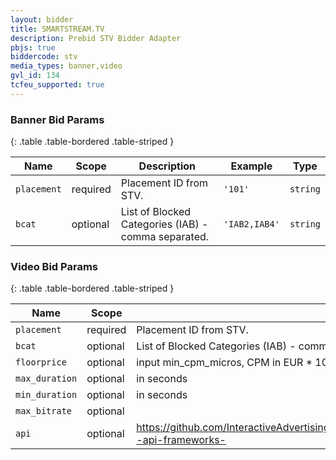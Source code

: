 ```yaml
---
layout: bidder
title: SMARTSTREAM.TV
description: Prebid STV Bidder Adapter
pbjs: true
biddercode: stv
media_types: banner,video
gvl_id: 134
tcfeu_supported: true
---
```



### Banner Bid Params

{: .table .table-bordered .table-striped }

| Name          | Scope    | Description                                                                | Example                | Type            |
|---------------|----------|----------------------------------------------------------------------------|------------------------|-----------------|
| `placement`   | required | Placement ID from STV.                                                    | `'101'`                  | `string`        |
| `bcat`     | optional | List of  Blocked Categories (IAB) - comma separated.                            | `'IAB2,IAB4'` | `string` |

### Video Bid Params

{: .table .table-bordered .table-striped }

| Name          | Scope    | Description                                                                | Example                | Type            |
|---------------|----------|----------------------------------------------------------------------------|------------------------|-----------------|
| `placement`   | required | Placement ID from STV.                                                    | `'106'`                  | `string`        |
| `bcat`     | optional | List of  Blocked Categories (IAB) - comma separated.                            | `'IAB2,IAB4'` | `string` |
| `floorprice`      | optional | input min_cpm_micros, CPM in EUR * 1000000 | `1000000`  | `integer` |
| `max_duration`      | optional | in seconds | `60`  | `integer` |
| `min_duration`      | optional | in seconds | `5`  | `integer` |
| `max_bitrate`      | optional |  | `600`  | `integer` |
| `api`      | optional | <https://github.com/InteractiveAdvertisingBureau/AdCOM/blob/master/AdCOM%20v1.0%20FINAL.md#list--api-frameworks-> | `[1,2]`  | `array` |
